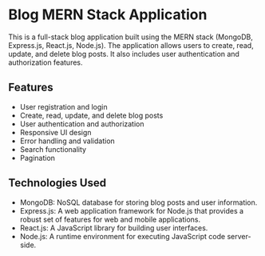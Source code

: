 # Blog MERN Stack Application

This is a full-stack blog application built using the MERN stack (MongoDB, Express.js, React.js, Node.js). The application allows users to create, read, update, and delete blog posts. It also includes user authentication and authorization features.

## Features

- User registration and login
- Create, read, update, and delete blog posts
- User authentication and authorization
- Responsive UI design
- Error handling and validation
- Search functionality
- Pagination

## Technologies Used

- MongoDB: NoSQL database for storing blog posts and user information.
- Express.js: A web application framework for Node.js that provides a robust set of features for web and mobile applications.
- React.js: A JavaScript library for building user interfaces.
- Node.js: A runtime environment for executing JavaScript code server-side.